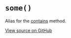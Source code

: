 # `some()`

Alias for the [contains](#contains) method.

[View source on GitHub](https://github.com/ecrmnn/collect.js/blob/master/src/methods/some.js)